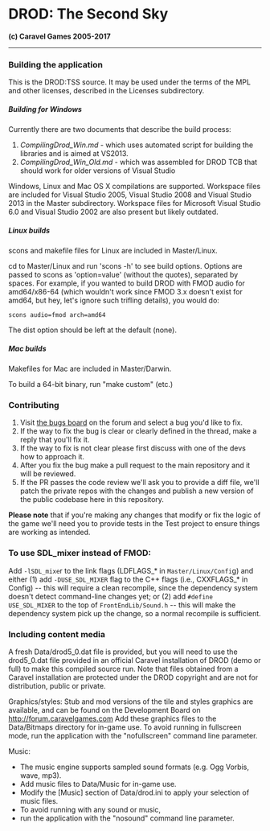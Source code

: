 # DROD: The Second Sky
**(c) Caravel Games 2005-2017**

----------------------------

### Building the application

This is the DROD:TSS source.
It may be used under the terms of the MPL and other licenses, described in the Licenses subdirectory.

##### Building for Windows

Currently there are two documents that describe the build process:
1. *CompilingDrod_Win.md* - which uses automated script for building the libraries and is aimed at VS2013.
2. *CompilingDrod_Win_Old.md* - which was assembled for DROD TCB that should work for older versions of Visual Studio

Windows, Linux and Mac OS X compilations are supported.
Workspace files are included for Visual Studio 2005, Visual Studio 2008 and Visual Studio 2013 in the Master subdirectory.
Workspace files for Microsoft Visual Studio 6.0 and Visual Studio 2002 are also present but likely outdated.

##### Linux builds

scons and makefile files for Linux are included in Master/Linux.

cd to Master/Linux and run 'scons -h' to see build options.
Options are passed to scons as 'option=value' (without the quotes), separated by spaces.
For example, if you wanted to build DROD with FMOD audio for amd64/x86-64 (which wouldn't work since FMOD 3.x doesn't exist for amd64, but hey, let's ignore such trifling details), you would do:

`scons audio=fmod arch=amd64`

The dist option should be left at the default (none).


##### Mac builds

Makefiles for Mac are included in Master/Darwin.

To build a 64-bit binary, run "make custom" (etc.)

### Contributing

1. Visit [the bugs board](http://forum.caravelgames.com/viewboard.php?BoardID=7) on the forum and select a bug you'd like to fix. 
2. If the way to fix the bug is clear or clearly defined in the thread, make a reply that you'll fix it. 
3. If the way to fix is not clear please first discuss with one of the devs how to approach it.
4. After you fix the bug make a pull request to the main repository and it will be reviewed.
5. If the PR passes the code review we'll ask you to provide a diff file, we'll patch the private repos with the changes and publish a new version of the public codebase here in this repository.

**Please note** that if you're making any changes that modify or fix the logic of the game we'll need you to provide tests in the Test project to ensure things are working as intended.

### To use SDL_mixer instead of FMOD:

Add `-lSDL_mixe`r to the link flags (LDFLAGS_* in `Master/Linux/Confi`g) and either (1) add `-DUSE_SDL_MIXER` flag to the C++ flags (i.e., CXXFLAGS_* in Config) -- this will require a clean recompile, since the dependency system doesn't detect command-line changes yet; or (2) add `#define USE_SDL_MIXER` to the top of `FrontEndLib/Sound.h` -- this will make the dependency system pick up the change, so a normal recompile is sufficient.

### Including content media

A fresh Data/drod5_0.dat file is provided, but you will need to use the drod5_0.dat file provided in an official Caravel installation of DROD (demo or full) to make this compiled source run.  Note that files obtained from a Caravel installation are protected under the DROD copyright and are not for distribution, public or private.

Graphics/styles:
Stub and mod versions of the tile and styles graphics are available, and can be found on the Development Board on http://forum.caravelgames.com Add these graphics files to the Data/Bitmaps directory for in-game use. To avoid running in fullscreen mode, run the application with the "nofullscreen" command line parameter.

Music:
 - The music engine supports sampled sound formats (e.g. Ogg Vorbis, wave, mp3).
 - Add music files to Data/Music for in-game use.
 - Modify the [Music] section of Data/drod.ini to apply your selection of music files.
 - To avoid running with any sound or music,
 - run the application with the "nosound" command line parameter.
